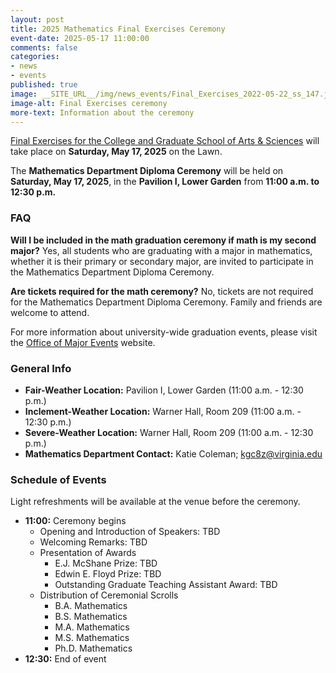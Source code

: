 ```yaml
---
layout: post
title: 2025 Mathematics Final Exercises Ceremony
event-date: 2025-05-17 11:00:00
comments: false
categories:
- news
- events
published: true
image: __SITE_URL__/img/news_events/Final_Exercises_2022-05-22_ss_147.jpg
image-alt: Final Exercises ceremony
more-text: Information about the ceremony
---
```



[Final Exercises for the College and Graduate School of Arts & Sciences](https://majorevents.virginia.edu/finals/schedule) will take place on **Saturday, May 17, 2025** on the Lawn.

The **Mathematics Department Diploma Ceremony** will be held on **Saturday, May 17, 2025**, in the **Pavilion I, Lower Garden** from **11:00 a.m. to 12:30 p.m.**



### FAQ

**Will I be included in the math graduation ceremony if math is my second major?**
Yes, all students who are graduating with a major in mathematics, whether it is their primary or secondary major, are invited to participate in the Mathematics Department Diploma Ceremony.

**Are tickets required for the math ceremony?**
No, tickets are not required for the Mathematics Department Diploma Ceremony. Family and friends are welcome to attend.

For more information about university-wide graduation events, please visit the [Office of Major Events](https://majorevents.virginia.edu/finals) website.

<!--more-->

### General Info
- **Fair-Weather Location:** Pavilion I, Lower Garden (11:00 a.m. - 12:30 p.m.)
- **Inclement-Weather Location:** Warner Hall, Room 209 (11:00 a.m. - 12:30 p.m.)
- **Severe-Weather Location:** Warner Hall, Room 209 (11:00 a.m. - 12:30 p.m.)
- **Mathematics Department Contact:** Katie Coleman; kgc8z@virginia.edu

### Schedule of Events

Light refreshments will be available at the venue before the ceremony.

- **11:00:** Ceremony begins
  - Opening and Introduction of Speakers: TBD
  - Welcoming Remarks: TBD
  - Presentation of Awards
    - E.J. McShane Prize: TBD
    - Edwin E. Floyd Prize: TBD
    - Outstanding Graduate Teaching Assistant Award: TBD
  - Distribution of Ceremonial Scrolls
    - B.A. Mathematics
    - B.S. Mathematics
    - M.A. Mathematics
    - M.S. Mathematics
    - Ph.D. Mathematics
- **12:30:** End of event
